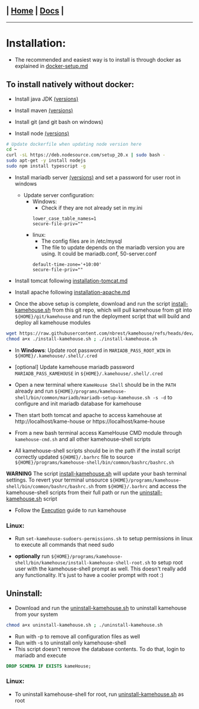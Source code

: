 | [Home](/README.md) | [Docs](/docs/README.md) |
---------------------------------------------------------------

*********************

# Installation:

* The recommended and easiest way is to install is through docker as explained in [docker-setup.md](/docs/docker/docker-setup.md)

## To install natively without docker:

* Install java JDK [(versions)](/docs/versions/versions.md)

* Install maven [(versions)](/docs/versions/versions.md)

* Install git (and git bash on windows)

* Install node [(versions)](/docs/versions/versions.md) 
```sh
# Update dockerfile when updating node version here
cd ~
curl -sL https://deb.nodesource.com/setup_20.x | sudo bash -
sudo apt-get -y install nodejs
sudo npm install typescript -g
```

* Install mariadb server [(versions)](/docs/versions/versions.md) and set a password for user root in windows

  - Update server configuration:
    - Windows:
      - Check if they are not already set in my.ini
      ```
      lower_case_table_names=1
      secure-file-priv=""
      ```
    - linux:
      - The config files are in /etc/mysql
      - The file to update depends on the mariadb version you are using. It could be mariadb.conf, 50-server.conf
      ```
      default-time-zone='+10:00'
      secure-file-priv=""
      ```

* Install tomcat following [installation-tomcat.md](/docs/installation/installation-tomcat.md)

* Install apache following [installation-apache.md](/docs/installation/installation-apache.md)

* Once the above setup is complete, download and run the script [install-kamehouse.sh](/scripts/install-kamehouse.sh) from this git repo, which will pull kamehouse from git into `${HOME}/git/kamehouse` and run the deployment script that will build and deploy all kamehouse modules
```sh
wget https://raw.githubusercontent.com/nbrest/kamehouse/refs/heads/dev/scripts/install-kamehouse.sh
chmod a+x ./install-kamehouse.sh ; ./install-kamehouse.sh
```

* In **Windows**: Update root password in `MARIADB_PASS_ROOT_WIN` in `${HOME}/.kamehouse/.shell/.cred` 

* [optional] Update kamehouse mariadb password `MARIADB_PASS_KAMEHOUSE` in `${HOME}/.kamehouse/.shell/.cred` 

* Open a new terminal where `KameHouse Shell` should be in the `PATH` already and run `${HOME}/programs/kamehouse-shell/bin/common/mariadb/mariadb-setup-kamehouse.sh -s -d` to configure and init mariadb database for kamehouse

* Then start both tomcat and apache to access kamehouse at http://localhost/kame-house or https://localhost/kame-house

* From a new bash terminal access KameHouse CMD module through `kamehouse-cmd.sh` and all other kamehouse-shell scripts

* All kamehouse-shell scripts should be in the path if the install script correctly updated `${HOME}/.barhrc` file to source `${HOME}/programs/kamehouse-shell/bin/common/bashrc/bashrc.sh`

**WARNING**
The script [install-kamehouse.sh](/scripts/install-kamehouse.sh) will update your bash terminal settings. To revert your terminal unsource `${HOME}/programs/kamehouse-shell/bin/common/bashrc/bashrc.sh` from `${HOME}/.barhrc` and access the kamehouse-shell scripts from their full path or run the [uninstall-kamehouse.sh](/scripts/uninstall-kamehouse.sh) script

* Follow the [Execution](/docs/execution/execution.md) guide to run kamehouse

### Linux:

* Run `set-kamehouse-sudoers-permissions.sh` to setup permissions in linux to execute all commands that need sudo

* **optionally** run `${HOME}/programs/kamehouse-shell/bin/kamehouse/install-kamehouse-shell-root.sh` to setup root user with the kamehouse-shell prompt as well. This doesn't really add any functionality. It's just to have a cooler prompt with root :)

## Uninstall:

- Download and run the [uninstall-kamehouse.sh](/scripts/uninstall-kamehouse.sh) to uninstall kamehouse from your system
```sh
chmod a+x uninstall-kamehouse.sh ; ./uninstall-kamehouse.sh
```
- Run with -p to remove all configuration files as well
- Run with -s to uninstall only kamehouse-shell
- This script doesn't remove the database contents. To do that, login to mariadb and execute 
```sql
DROP SCHEMA IF EXISTS kameHouse;
```

### Linux:

* To uninstall kamehouse-shell for root, run [uninstall-kamehouse.sh](/scripts/uninstall-kamehouse.sh) as root
